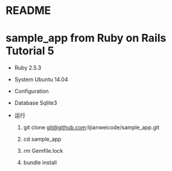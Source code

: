 # README

# sample_app from Ruby on Rails Tutorial 5


* Ruby  2.5.3

* System Ubuntu 14.04

* Configuration

* Database Sqlite3

* 运行

  1. git clone git@github.com:lijianweicode/sample_app.git

  2. cd sample_app

  3. rm Gemfile.lock
  
  4. bundle install

